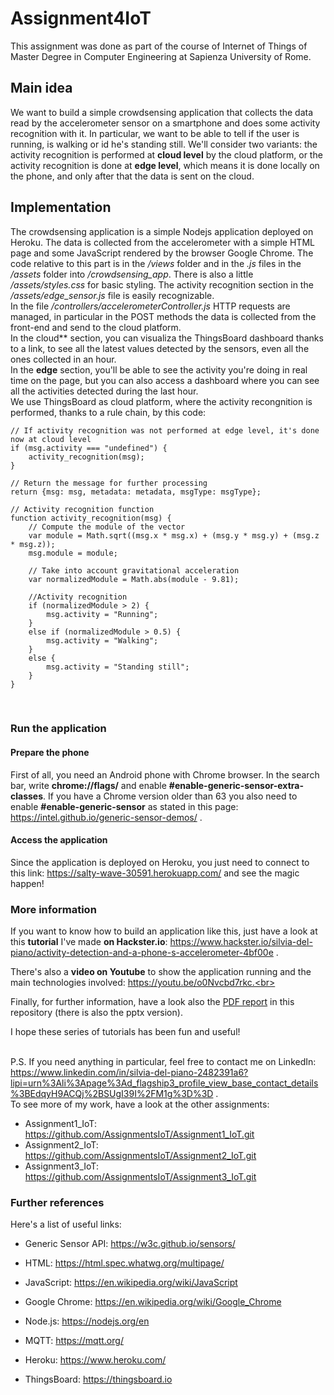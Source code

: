 # Assignment4IoT

This assignment was done as part of the course of Internet of Things of Master Degree in Computer Engineering at Sapienza University of Rome.<br>

## Main idea
We want to build a simple crowdsensing application that collects the data read by the accelerometer sensor on a smartphone and does some activity recognition with it. In particular, we want to be able to tell if the user is running, is walking or id he's standing still. We'll consider two variants: the activity recognition is performed at **cloud level** by the cloud platform, or the activity recognition is done at **edge level**, which means it is done locally on the phone, and only after that the data is sent on the cloud.<br>

## Implementation
The crowdsensing application is a simple Nodejs application deployed on Heroku. The data is collected from the accelerometer with a simple HTML page and some JavaScript rendered by the browser Google Chrome. The code relative to this part is in the */views* folder and in the *.js* files in the */assets* folder into */crowdsensing_app*. There is also a little */assets/styles.css* for basic styling. The activity recognition section in the */assets/edge_sensor.js* file is easily recognizable.<br>
In the file */controllers/accelerometerController.js* HTTP requests are managed, in particular in the POST methods the data is collected from the front-end and send to the cloud platform.<br>
In the cloud** section, you can visualiza the ThingsBoard dashboard thanks to a link, to see all the latest values detected by the sensors, even all the ones collected in an hour.<br>
In the **edge** section, you'll be able to see the activity you're doing in real time on the page, but you can also access a dashboard where you can see all the activities detected during the last hour.<br>
We use ThingsBoard as cloud platform, where the activity recongnition is performed, thanks to a rule chain, by this code:<br>
```
// If activity recognition was not performed at edge level, it's done now at cloud level
if (msg.activity === "undefined") {
    activity_recognition(msg);
}

// Return the message for further processing
return {msg: msg, metadata: metadata, msgType: msgType};

// Activity recognition function
function activity_recognition(msg) {
    // Compute the module of the vector
    var module = Math.sqrt((msg.x * msg.x) + (msg.y * msg.y) + (msg.z * msg.z));
    msg.module = module;
    
    // Take into account gravitational acceleration
    var normalizedModule = Math.abs(module - 9.81);
    
    //Activity recognition
    if (normalizedModule > 2) {
        msg.activity = "Running";
    }
    else if (normalizedModule > 0.5) {
        msg.activity = "Walking";
    }
    else {
        msg.activity = "Standing still";
    }
}
```
<br>

### Run the application
#### Prepare the phone
First of all, you need an Android phone with Chrome browser. In the search bar, write **chrome://flags/** and enable **#enable-generic-sensor-extra-classes**. If you have a Chrome version older than 63 you also need to enable **#enable-generic-sensor** as stated in this page: https://intel.github.io/generic-sensor-demos/ .<br>
#### Access the application
Since the application is deployed on Heroku, you just need to connect to this link: https://salty-wave-30591.herokuapp.com/ and see the magic happen!<br>

### More information
If you want to know how to build an application like this, just have a look at this **tutorial** I've made **on Hackster.io**: https://www.hackster.io/silvia-del-piano/activity-detection-and-a-phone-s-accelerometer-4bf00e .<br>   

There's also a **video on Youtube** to show the application running and the main technologies involved: https://youtu.be/o0Nvcbd7rkc.<br>   

Finally, for further information, have a look also the [PDF report](https://github.com/AssignmentsIoT/Assignment4IoT/blob/master/Accelerometer%20Activity%20Recognition.pdf) in this repository (there is also the pptx version).<br>    

I hope these series of tutorials has been fun and useful!<br>
<br>   

P.S. If you need anything in particular, feel free to contact me on LinkedIn: https://www.linkedin.com/in/silvia-del-piano-2482391a6?lipi=urn%3Ali%3Apage%3Ad_flagship3_profile_view_base_contact_details%3BEdqyH9ACQj%2BSUgI39I%2FM1g%3D%3D .<br>
To see more of my work, have a look at the other assignments:
- Assignment1_IoT: https://github.com/AssignmentsIoT/Assignment1_IoT.git
- Assignment2_IoT: https://github.com/AssignmentsIoT/Assignment2_IoT.git
- Assignment3_IoT: https://github.com/AssignmentsIoT/Assignment3_IoT.git 

### Further references
Here's a list of useful links:<br>

- Generic Sensor API: https://w3c.github.io/sensors/

- HTML: https://html.spec.whatwg.org/multipage/

- JavaScript: https://en.wikipedia.org/wiki/JavaScript

- Google Chrome: https://en.wikipedia.org/wiki/Google_Chrome

- Node.js: https://nodejs.org/en

- MQTT: https://mqtt.org/

- Heroku: https://www.heroku.com/

- ThingsBoard: https://thingsboard.io
